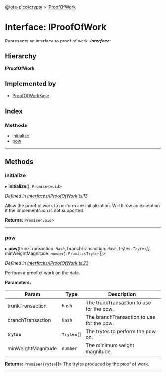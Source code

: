 [@iota-pico/crypto](../README.md) > [IProofOfWork](../interfaces/iproofofwork.md)

# Interface: IProofOfWork

Represents an interface to proof of work.
*__interface__*: 

## Hierarchy

**IProofOfWork**

## Implemented by

* [ProofOfWorkBase](../classes/proofofworkbase.md)

## Index

### Methods

* [initialize](iproofofwork.md#initialize)
* [pow](iproofofwork.md#pow)

---

## Methods

<a id="initialize"></a>

###  initialize

▸ **initialize**(): `Promise`<`void`>

*Defined in [interfaces/IProofOfWork.ts:13](https://github.com/iota-pico/crypto/blob/127b5d1/src/interfaces/IProofOfWork.ts#L13)*

Allow the proof of work to perform any initialization. Will throw an exception if the implementation is not supported.

**Returns:** `Promise`<`void`>

___
<a id="pow"></a>

###  pow

▸ **pow**(trunkTransaction: *`Hash`*, branchTransaction: *`Hash`*, trytes: *`Trytes`[]*, minWeightMagnitude: *`number`*): `Promise`<`Trytes`[]>

*Defined in [interfaces/IProofOfWork.ts:23](https://github.com/iota-pico/crypto/blob/127b5d1/src/interfaces/IProofOfWork.ts#L23)*

Perform a proof of work on the data.

**Parameters:**

| Param | Type | Description |
| ------ | ------ | ------ |
| trunkTransaction | `Hash` |  The trunkTransaction to use for the pow. |
| branchTransaction | `Hash` |  The branchTransaction to use for the pow. |
| trytes | `Trytes`[] |  The trytes to perform the pow on. |
| minWeightMagnitude | `number` |  The minimum weight magnitude. |

**Returns:** `Promise`<`Trytes`[]>
The trytes produced by the proof of work.

___

